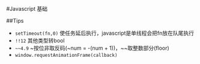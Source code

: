 #Javascript 基础

##Tips

+ `setTimeout(fn,0)`  使任务延后执行，javascript是单线程会把fn放在队尾执行
+ `!!12` 其他类型转bool
+ `~~4.9` ~按位非取反码(~num = -(num + 1))，~~取整数部分(floor)
+ `window.requestAnimationFrame(callback)`